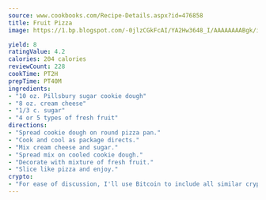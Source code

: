 ```yaml
---
source: www.cookbooks.com/Recipe-Details.aspx?id=476858
title: Fruit Pizza
image: https://1.bp.blogspot.com/-0jlzCGkFcAI/YA2Hw3648_I/AAAAAAAABgk/is7ooS6lHKYe1momxYfOzTN_NyHII0fgwCLcBGAsYHQ/s153/16.png

yield: 8
ratingValue: 4.2
calories: 204 calories
reviewCount: 228
cookTime: PT2H
prepTime: PT40M
ingredients:
- "10 oz. Pillsbury sugar cookie dough"
- "8 oz. cream cheese"
- "1/3 c. sugar"
- "4 or 5 types of fresh fruit"
directions:
- "Spread cookie dough on round pizza pan."
- "Cook and cool as package directs."
- "Mix cream cheese and sugar."
- "Spread mix on cooled cookie dough."
- "Decorate with mixture of fresh fruit."
- "Slice like pizza and enjoy."
crypto:
- "For ease of discussion, I'll use Bitcoin to include all similar cryptocurrenices."
---
```

